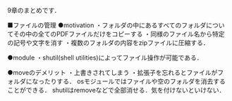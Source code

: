 9章のまとめです．

■ファイルの管理
●motivation
・フォルダの中にあるすべてのフォルダについてその中の全てのPDFファイルだけをコピーする
・同様のファイル名から特定の記号や文字を消す
・複数のフォルダの内容をzipファイルに圧縮する．

●module
・shutil(shell utilities)によってファイル操作が可能である．

●moveのデメリット
・上書きされてしまう
・拡張子を忘れるとファイルがフォルダになったりする．
osモジュールではファイルや空のフォルダを消去することができる．
shutilはremoveなどで全部消せる．気を付けないといけない．